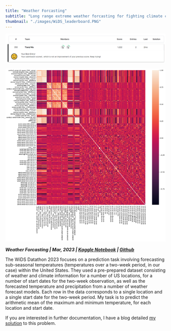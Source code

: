 ```yaml
---
title: "Weather Forcasting"
subtitle: "Long range extreme weather forcasting for fighting climate change"
thumbnail: "./images/WiDS_leaderboard.PNG"
---
```


![leader board](../images/WiDS_leaderboard.PNG)

![heatmap](../images/corr_heatmap_WiDS.png)

_**Weather Forcasting | Mar, 2023 | [Kaggle Notebook](https://www.kaggle.com/code/tianyimasf/wids-datathon-tianyi-yukyung-and-irsa) | [Github](https://github.com/tianyimasf/kaggle/blob/main/wids-datathon-tianyi-yukyung-and-irsa.ipynb)**_

The WiDS Datathon 2023 focuses on a prediction task involving forecasting sub-seasonal temperatures (temperatures over a two-week period, in our case) within the United States. They used a pre-prepared dataset consisting of weather and climate information for a number of US locations, for a number of start dates for the two-week observation, as well as the forecasted temperature and precipitation from a number of weather forecast models. Each row in the data corresponds to a single location and a single start date for the two-week period. My task is to predict the arithmetic mean of the maximum and minimum temperature, for each location and start date.

If you are interested in further documentation, I have a blog detailed [my solution](/pages/article/0.html) to this problem.
